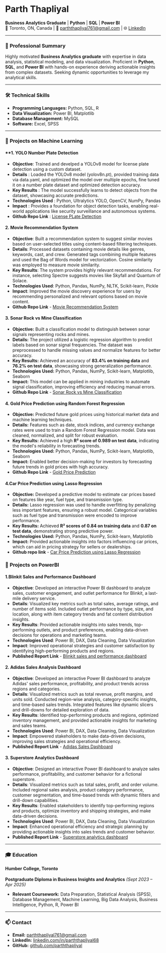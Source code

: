 # Parth Thapliyal  
**Business Analytics Graduate** | **Python** | **SQL** | **Power BI**  
📍 Toronto, ON, Canada | 📧 [parththapliyal761@gmail.com](mailto:parththapliyal761@gmail.com) | 🌐 [LinkedIn](https://www.linkedin.com/in/parththapliyal68)

---

### 📜 **Professional Summary**  
Highly motivated **Business Analytics graduate** with expertise in data analysis, statistical modeling, and data visualization. Proficient in **Python**, **SQL**, and **Power BI** with hands-on experience deriving actionable insights from complex datasets. Seeking dynamic opportunities to leverage my analytical skills.

---

### 🛠 **Technical Skills**  
- **Programming Languages:** Python, SQL, R  
- **Data Visualization:** Power BI, Matplotlib  
- **Database Management:** MySQL  
- **Software:** Excel, SPSS  

---

### 💼 **Projects on Machine Learning**
#### **1. YOLO Number Plate Detection
- **Objective**: Trained and develped a  YOLOv8 model for license plate detection using a custom dataset.
- **Details** : Loaded the YOLOv8 model (yolov8n.pt), provided training data via data.yaml, and optimized the model over multiple epochs, fine tuned it on a number plate dataset and optimized detection accuracy.
- **Key Results** : The model successfully learns to detect objects from the dataset, showcasing accurate predictions.
- **Technologies Used** : Python, Ultralytics YOLO, OpenCV, NumPy, Pandas
- **Impact** : Provides a foundation for object detection tasks, enabling real-world applications like security surveillance and autonomous systems.
- **Github Repo Link** : [License PLate Detection](https://github.com/Parththapliyal/YOLO-)

#### **2. Movie Recommendation System**
- **Objective**: Built a recommendation system to suggest similar movies based on user-selected titles using content-based filtering techniques.
- **Details**: Processed datasets containing movie details like genres, keywords, cast, and crew. Generated tags combining multiple features and used the Bag of Words model for vectorization. Cosine similarity 
  was employed to measure movie similarity.
- **Key Results**: The system provides highly relevant recommendations. For instance, selecting Spectre suggests movies like Skyfall and Quantum of Solace.
- **Technologies Used**: Python, Pandas, NumPy, NLTK, Scikit-learn, Pickle
- **Impact**: Improved the movie discovery experience for users by recommending personalized and relevant options based on movie content.
- **Github Repo Link** - [Movie Recommendation System](https://github.com/Parththapliyal/Movie-recommendation-system/tree/main)


#### **3. Sonar Rock vs Mine Classification**  
- **Objective:** Built a classification model to distinguish between sonar signals representing rocks and mines.  
- **Details:** The project utilized a logistic regression algorithm to predict labels based on sonar signal frequencies. The dataset was preprocessed to handle missing values and normalize features for better accuracy.  
- **Key Results:** Achieved an accuracy of **83.4% on training data** and **76.2% on test data**, showcasing strong generalization performance.  
- **Technologies Used:** Python, Pandas, NumPy, Scikit-learn, Matplotlib, Seaborn  
- **Impact:** This model can be applied in mining industries to automate signal classification, improving efficiency and reducing manual errors.
- **Github Repo Link** - [Sonar Rock vs Mine Classification](https://github.com/Parththapliyal/Sonar-Rock-vs-Mine-Classification-using-Logistic-Regression-/tree/main) 


#### **4. Gold Price Prediction using Random Forest Regression**  
- **Objective:** Predicted future gold prices using historical market data and machine learning techniques.  
- **Details:** Features such as date, stock indices, and currency exchange rates were used to train a Random Forest Regression model. Data was cleaned, normalized, and split for robust evaluation.  
- **Key Results:** Achieved a high **R² score of 0.989 on test data**, indicating the model's reliability in forecasting trends.  
- **Technologies Used:** Python, Pandas, NumPy, Scikit-learn, Matplotlib, Seaborn  
- **Impact:** Enabled better decision-making for investors by forecasting future trends in gold prices with high accuracy.
- **Github Repo Link** - [Gold Price Prediction](https://github.com/Parththapliyal/Gold-Price-Prediction/tree/main)

#### **4.Car Price Prediction using Lasso Regression**  
- **Objective:** Developed a predictive model to estimate car prices based on features like year, fuel type, and transmission type.  
- **Details:** Lasso regression was used to handle overfitting by penalizing less important features, ensuring a robust model. Categorical variables such as fuel type and transmission were encoded to improve performance.  
- **Key Results:** Achieved **R² scores of 0.84 on training data** and **0.87 on test data**, demonstrating strong predictive power.  
- **Technologies Used:** Python, Pandas, NumPy, Scikit-learn, Matplotlib  
- **Impact:** Provided actionable insights into factors influencing car prices, which can aid in pricing strategy for sellers or dealerships.
- **Github repo link** - [Car Price Prediction using Lasso Regression](https://github.com/Parththapliyal/Car-Price-Prediction-using-Lasso-Regression)



### 💼 **Projects on PowerBI**

#### **1.Blinkit Sales and Performance Dashboard**
- **Objective**: Developed an interactive Power BI dashboard to analyze sales, customer engagement, and outlet performance for Blinkit, a last-mile delivery service.
- **Details**: Visualized key metrics such as total sales, average ratings, and number of items sold. Included outlet performance by type, size, and location, along with item category trends and fat content distribution insights.
- **Key Results**: Provided actionable insights into sales trends, top-performing outlets, and product preferences, enabling data-driven decisions for operations and marketing teams.
- **Technologies Used**: Power BI, DAX, Data Cleaning, Data Visualization
- **Impact**: Improved operational strategies and customer satisfaction by identifying high-performing products and regions.
- **Published Report Link** -  [Blinkit sales and performance dashboard](https://app.powerbi.com/view?r=eyJrIjoiN2E4MzA4ZWYtZDI3Zi00MTI2LThlOGItMzU4ZDgxZjQ4ZWU4IiwidCI6ImU1ZjZjMDQ0LTIzODMtNDViZC05MTEyLTQxOGY2MjIzMjY1OCJ9)


 #### **2. Adidas Sales Analysis Dashboard**
- **Objective**: Developed an interactive Power BI dashboard to analyze Adidas' sales performance, profitability, and product trends across regions and categories.
- **Details**: Visualized metrics such as total revenue, profit margins, and units sold. Conducted region-wise analysis, category-specific insights, and time-based sales trends. Integrated features like dynamic slicers and drill-downs for detailed exploration of data.
- **Key Results**: Identified top-performing products and regions, optimized inventory management, and provided actionable insights for marketing and sales teams.
- **Technologies Used**: Power BI, DAX, Data Cleaning, Data Visualization
- **Impact**: Empowered stakeholders to make data-driven decisions, improving sales strategies and operational efficiency.
- **Published Report Link** - [Adidas Sales Dashboard](https://app.powerbi.com/view?r=eyJrIjoiOGQ0ODkzYzctYmY5YS00NDFkLWEwOTQtYWUwOGM5Mzk1M2RiIiwidCI6ImU1ZjZjMDQ0LTIzODMtNDViZC05MTEyLTQxOGY2MjIzMjY1OCJ9)
#### **3. Superstore Analytics Dashboard**
- **Objective**: Designed an interactive Power BI dashboard to analyze sales performance, profitability, and customer behavior for a fictional superstore.
- **Details**: Visualized metrics such as total sales, profit, and order volume. Included regional sales analysis, product category performance, customer segmentation, and time-based trends with dynamic filters and drill-down capabilities.
- **Key Results**: Enabled stakeholders to identify top-performing regions and products, optimize inventory and shipping strategies, and make data-driven decisions.
- **Technologies Used**: Power BI, DAX, Data Cleaning, Data Visualization
- **Impact**: Enhanced operational efficiency and strategic planning by providing actionable insights into sales trends and customer behavior.
- **Published Report Link** -  [Superstore analytics dashboard](https://app.powerbi.com/view?r=eyJrIjoiMGVjZTk4NWUtZWYyMy00NWQ2LWIxMmYtY2U4ZmUzYzA2ZGEyIiwidCI6ImU1ZjZjMDQ0LTIzODMtNDViZC05MTEyLTQxOGY2MjIzMjY1OCJ9)



---

### 🎓 **Education**  
#### Humber College, Toronto  
**Postgraduate Diploma in Business Insights and Analytics** *(Sept 2023 – Apr 2025)*  
- **Relevant Coursework:** Data Preparation, Statistical Analysis (SPSS), Database Management, Machine Learning, Big Data Analysis, Business Intelligence, Python, R, Power BI

---

### 📫 **Contact**  
- **Email:** [parththapliyal761@gmail.com](mailto:parththapliyal761@gmail.com)  
- **LinkedIn:** [linkedin.com/in/parththapliyal68](https://www.linkedin.com/in/parththapliyal68)  
- **GitHub:** [github.com/parththapliyal](https://github.com/parththapliyal)

